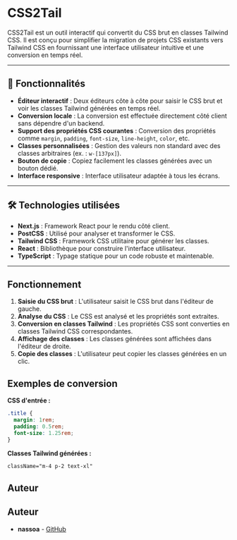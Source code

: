 # CSS2Tail

CSS2Tail est un outil interactif qui convertit du CSS brut en classes Tailwind CSS. Il est conçu pour simplifier la migration de projets CSS existants vers Tailwind CSS en fournissant une interface utilisateur intuitive et une conversion en temps réel.

---

## 🚀 Fonctionnalités

- **Éditeur interactif** : Deux éditeurs côte à côte pour saisir le CSS brut et voir les classes Tailwind générées en temps réel.
- **Conversion locale** : La conversion est effectuée directement côté client sans dépendre d'un backend.
- **Support des propriétés CSS courantes** : Conversion des propriétés comme `margin`, `padding`, `font-size`, `line-height`, `color`, etc.
- **Classes personnalisées** : Gestion des valeurs non standard avec des classes arbitraires (ex. : `w-[137px]`).
- **Bouton de copie** : Copiez facilement les classes générées avec un bouton dédié.
- **Interface responsive** : Interface utilisateur adaptée à tous les écrans.

---

## 🛠️ Technologies utilisées

- **Next.js** : Framework React pour le rendu côté client.
- **PostCSS** : Utilisé pour analyser et transformer le CSS.
- **Tailwind CSS** : Framework CSS utilitaire pour générer les classes.
- **React** : Bibliothèque pour construire l'interface utilisateur.
- **TypeScript** : Typage statique pour un code robuste et maintenable.

---

## Fonctionnement

1. **Saisie du CSS brut** : L'utilisateur saisit le CSS brut dans l'éditeur de gauche.
2. **Analyse du CSS** : Le CSS est analysé et les propriétés sont extraites.
3. **Conversion en classes Tailwind** : Les propriétés CSS sont converties en classes Tailwind CSS correspondantes.
4. **Affichage des classes** : Les classes générées sont affichées dans l'éditeur de droite.
5. **Copie des classes** : L'utilisateur peut copier les classes générées en un clic.

## Exemples de conversion

**CSS d'entrée :**

```CSS
.title {
  margin: 1rem;
  padding: 0.5rem;
  font-size: 1.25rem;
}
```

**Classes Tailwind générées :**

```html
className="m-4 p-2 text-xl"
```

## Auteur

## Auteur

- **nassoa** - [GitHub](https://github.com/nassoa/)

